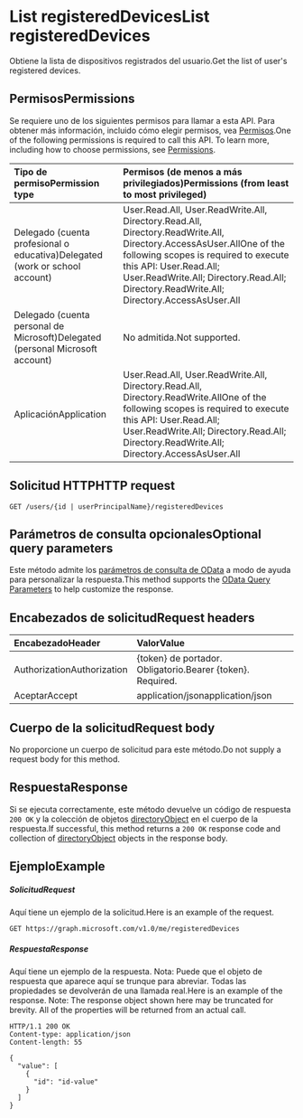 # <a name="list-registereddevices"></a><span data-ttu-id="41449-101">List registeredDevices</span><span class="sxs-lookup"><span data-stu-id="41449-101">List registeredDevices</span></span>

<span data-ttu-id="41449-102">Obtiene la lista de dispositivos registrados del usuario.</span><span class="sxs-lookup"><span data-stu-id="41449-102">Get the list of user's registered devices.</span></span>
## <a name="permissions"></a><span data-ttu-id="41449-103">Permisos</span><span class="sxs-lookup"><span data-stu-id="41449-103">Permissions</span></span>
<span data-ttu-id="41449-p101">Se requiere uno de los siguientes permisos para llamar a esta API. Para obtener más información, incluido cómo elegir permisos, vea [Permisos](../../../concepts/permissions_reference.md).</span><span class="sxs-lookup"><span data-stu-id="41449-p101">One of the following permissions is required to call this API. To learn more, including how to choose permissions, see [Permissions](../../../concepts/permissions_reference.md).</span></span>

|<span data-ttu-id="41449-106">Tipo de permiso</span><span class="sxs-lookup"><span data-stu-id="41449-106">Permission type</span></span>      | <span data-ttu-id="41449-107">Permisos (de menos a más privilegiados)</span><span class="sxs-lookup"><span data-stu-id="41449-107">Permissions (from least to most privileged)</span></span>              | 
|:--------------------|:---------------------------------------------------------| 
|<span data-ttu-id="41449-108">Delegado (cuenta profesional o educativa)</span><span class="sxs-lookup"><span data-stu-id="41449-108">Delegated (work or school account)</span></span> | <span data-ttu-id="41449-109">User.Read.All, User.ReadWrite.All, Directory.Read.All, Directory.ReadWrite.All, Directory.AccessAsUser.All</span><span class="sxs-lookup"><span data-stu-id="41449-109">One of the following scopes is required to execute this API: User.Read.All; User.ReadWrite.All; Directory.Read.All; Directory.ReadWrite.All; Directory.AccessAsUser.All</span></span>    | 
|<span data-ttu-id="41449-110">Delegado (cuenta personal de Microsoft)</span><span class="sxs-lookup"><span data-stu-id="41449-110">Delegated (personal Microsoft account)</span></span> | <span data-ttu-id="41449-111">No admitida.</span><span class="sxs-lookup"><span data-stu-id="41449-111">Not supported.</span></span>    | 
|<span data-ttu-id="41449-112">Aplicación</span><span class="sxs-lookup"><span data-stu-id="41449-112">Application</span></span> | <span data-ttu-id="41449-113">User.Read.All, User.ReadWrite.All, Directory.Read.All, Directory.ReadWrite.All</span><span class="sxs-lookup"><span data-stu-id="41449-113">One of the following scopes is required to execute this API: User.Read.All; User.ReadWrite.All; Directory.Read.All; Directory.ReadWrite.All; Directory.AccessAsUser.All</span></span> | 

## <a name="http-request"></a><span data-ttu-id="41449-114">Solicitud HTTP</span><span class="sxs-lookup"><span data-stu-id="41449-114">HTTP request</span></span>
<!-- { "blockType": "ignored" } -->
```http
GET /users/{id | userPrincipalName}/registeredDevices
```
## <a name="optional-query-parameters"></a><span data-ttu-id="41449-115">Parámetros de consulta opcionales</span><span class="sxs-lookup"><span data-stu-id="41449-115">Optional query parameters</span></span>
<span data-ttu-id="41449-116">Este método admite los [parámetros de consulta de OData](http://developer.microsoft.com/en-us/graph/docs/overview/query_parameters) a modo de ayuda para personalizar la respuesta.</span><span class="sxs-lookup"><span data-stu-id="41449-116">This method supports the [OData Query Parameters](http://developer.microsoft.com/en-us/graph/docs/overview/query_parameters) to help customize the response.</span></span>
## <a name="request-headers"></a><span data-ttu-id="41449-117">Encabezados de solicitud</span><span class="sxs-lookup"><span data-stu-id="41449-117">Request headers</span></span>
| <span data-ttu-id="41449-118">Encabezado</span><span class="sxs-lookup"><span data-stu-id="41449-118">Header</span></span>       | <span data-ttu-id="41449-119">Valor</span><span class="sxs-lookup"><span data-stu-id="41449-119">Value</span></span> |
|:---------------|:--------|
| <span data-ttu-id="41449-120">Authorization</span><span class="sxs-lookup"><span data-stu-id="41449-120">Authorization</span></span>  | <span data-ttu-id="41449-p102">{token} de portador. Obligatorio.</span><span class="sxs-lookup"><span data-stu-id="41449-p102">Bearer {token}. Required.</span></span>  |
| <span data-ttu-id="41449-123">Aceptar</span><span class="sxs-lookup"><span data-stu-id="41449-123">Accept</span></span>  | <span data-ttu-id="41449-124">application/json</span><span class="sxs-lookup"><span data-stu-id="41449-124">application/json</span></span>|

## <a name="request-body"></a><span data-ttu-id="41449-125">Cuerpo de la solicitud</span><span class="sxs-lookup"><span data-stu-id="41449-125">Request body</span></span>
<span data-ttu-id="41449-126">No proporcione un cuerpo de solicitud para este método.</span><span class="sxs-lookup"><span data-stu-id="41449-126">Do not supply a request body for this method.</span></span>

## <a name="response"></a><span data-ttu-id="41449-127">Respuesta</span><span class="sxs-lookup"><span data-stu-id="41449-127">Response</span></span>

<span data-ttu-id="41449-128">Si se ejecuta correctamente, este método devuelve un código de respuesta `200 OK` y la colección de objetos [directoryObject](../resources/directoryobject.md) en el cuerpo de la respuesta.</span><span class="sxs-lookup"><span data-stu-id="41449-128">If successful, this method returns a `200 OK` response code and collection of [directoryObject](../resources/directoryobject.md) objects in the response body.</span></span>
## <a name="example"></a><span data-ttu-id="41449-129">Ejemplo</span><span class="sxs-lookup"><span data-stu-id="41449-129">Example</span></span>
##### <a name="request"></a><span data-ttu-id="41449-130">Solicitud</span><span class="sxs-lookup"><span data-stu-id="41449-130">Request</span></span>
<span data-ttu-id="41449-131">Aquí tiene un ejemplo de la solicitud.</span><span class="sxs-lookup"><span data-stu-id="41449-131">Here is an example of the request.</span></span>
<!-- {
  "blockType": "request",
  "name": "get_registereddevices"
}-->
```http
GET https://graph.microsoft.com/v1.0/me/registeredDevices
```
##### <a name="response"></a><span data-ttu-id="41449-132">Respuesta</span><span class="sxs-lookup"><span data-stu-id="41449-132">Response</span></span>
<span data-ttu-id="41449-p103">Aquí tiene un ejemplo de la respuesta. Nota: Puede que el objeto de respuesta que aparece aquí se trunque para abreviar. Todas las propiedades se devolverán de una llamada real.</span><span class="sxs-lookup"><span data-stu-id="41449-p103">Here is an example of the response. Note: The response object shown here may be truncated for brevity. All of the properties will be returned from an actual call.</span></span>
<!-- {
  "blockType": "response",
  "truncated": true,
  "@odata.type": "microsoft.graph.directoryObject",
  "isCollection": true
} -->
```http
HTTP/1.1 200 OK
Content-type: application/json
Content-length: 55

{
  "value": [
    {
      "id": "id-value"
    }
  ]
}
```

<!-- uuid: 8fcb5dbc-d5aa-4681-8e31-b001d5168d79
2015-10-25 14:57:30 UTC -->
<!-- {
  "type": "#page.annotation",
  "description": "List registeredDevices",
  "keywords": "",
  "section": "documentation",
  "tocPath": ""
}-->